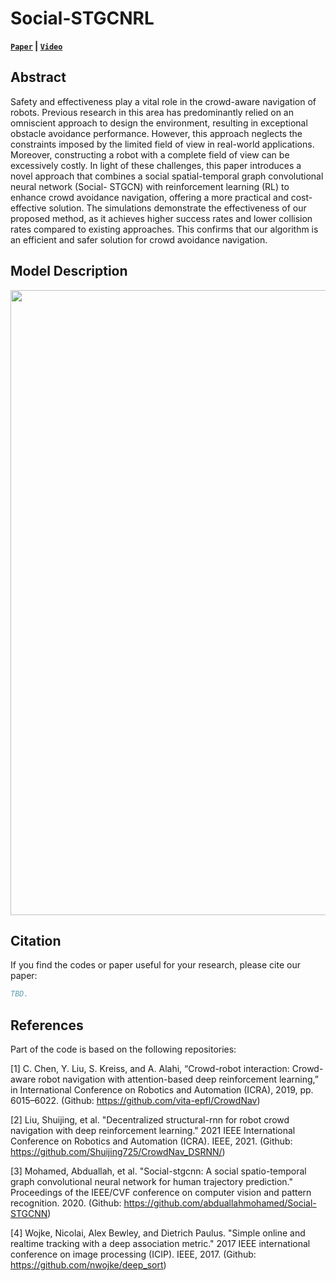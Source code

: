 # Social-STGCNRL
**[`Paper`](https://ieeexplore.ieee.org/xpl/conhome/1802664/all-proceedings) | [`Video`](https://youtu.be/l1tSzOhCO0o)**

## Abstract
Safety and effectiveness play a vital role in the crowd-aware navigation of robots. Previous research in this area has predominantly relied on an omniscient approach to design the environment, resulting in exceptional obstacle avoidance performance. However, this approach neglects the constraints imposed by the limited field of view in real-world applications. Moreover, constructing a robot with a complete field of view can be excessively costly. In light of these challenges, this paper introduces a novel approach that combines a social spatial-temporal graph convolutional neural network (Social- STGCN) with reinforcement learning (RL) to enhance crowd avoidance navigation, offering a more practical and cost-effective solution. The simulations demonstrate the effectiveness of our proposed method, as it achieves higher success rates and lower collision rates compared to existing approaches. This confirms that our algorithm is an efficient and safer solution for crowd avoidance navigation.

## Model Description
<img src="https://i.imgur.com/TZFGyAF.jpg" width="1000" />

## Citation
If you find the codes or paper useful for your research, please cite our paper:
```bibtex
TBD.
```

## References
Part of the code is based on the following repositories:

[1] C. Chen, Y. Liu, S. Kreiss, and A. Alahi, “Crowd-robot interaction: Crowd-aware robot navigation with attention-based deep reinforcement learning,” in International Conference on Robotics and Automation (ICRA), 2019, pp. 6015–6022.
(Github: https://github.com/vita-epfl/CrowdNav)

[2] Liu, Shuijing, et al. "Decentralized structural-rnn for robot crowd navigation with deep reinforcement learning." 2021 IEEE International Conference on Robotics and Automation (ICRA). IEEE, 2021.
(Github: https://github.com/Shuijing725/CrowdNav_DSRNN/)

[3] Mohamed, Abduallah, et al. "Social-stgcnn: A social spatio-temporal graph convolutional neural network for human trajectory prediction." Proceedings of the IEEE/CVF conference on computer vision and pattern recognition. 2020.
(Github: https://github.com/abduallahmohamed/Social-STGCNN)

[4] Wojke, Nicolai, Alex Bewley, and Dietrich Paulus. "Simple online and realtime tracking with a deep association metric." 2017 IEEE international conference on image processing (ICIP). IEEE, 2017.
(Github: https://github.com/nwojke/deep_sort)
